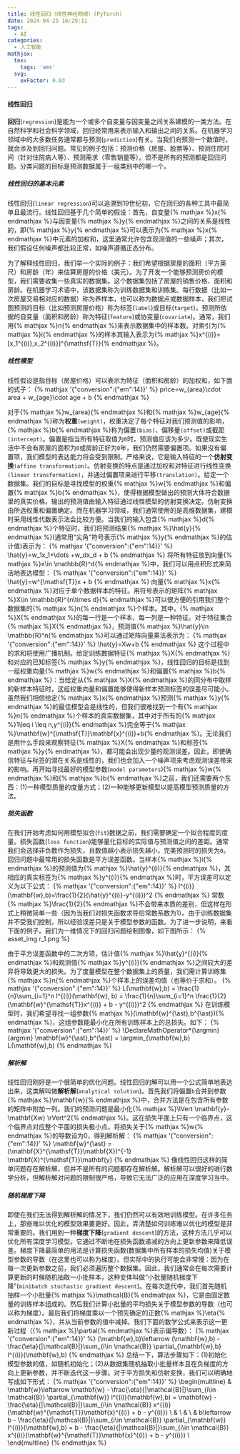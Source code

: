 ```yaml
---
title: 线性回归（线性神经网络）(PyTorch)
date: 2024-04-25 16:29:11
tags:
  - AI
categories:
  - 人工智能
mathjax:
  tex:
    tags: 'ams'
  svg:
    exFactor: 0.03
---
```


#### 线性回归

**回归**(`regression`)是能为一个或多个自变量与因变量之间关系建模的一类方法。在自然科学和社会科学领域，回归经常用来表示输入和输出之间的关系。在机器学习领域中的大多数任务通常都与预测(`prediction`)有关。当我们向预测一个数值时，就会涉及到回归问题。常见的例子包括：预测价格（房屋、股票等）、预测住院时间（针对住院病人等）、预测需求（零售销量等）。但不是所有的预测都是回归问题。分类问题的目标是预测数据属于一组类别中的哪一个。
<!-- more -->
##### 线性回归的基本元素

线性回归(`linear regression`)可以追溯到19世纪初，它在回归的各种工具中最简单且最流行。线性回归基于几个简单的假设：首先，自变量{% mathjax %}x{% endmathjax %}与因变量{% mathjax %}y{% endmathjax %}之间的关系是线性的，即{% mathjax %}y{% endmathjax %}可以表示为{% mathjax %}x{% endmathjax %}中元素的加权和，这里通常允许包含观测值的一些噪声；其次，我们假设任何噪声都比较正常，如噪声遵循正态分布。

为了解释线性回归，我们举一个实际的例子：我们希望根据房屋的面积（平方英尺）和房龄（年）来估算房屋的价格（美元）。为了开发一个能够预测房价的模型，我们需要收集一些真实的数据集。这个数据集包括了房屋的销售价格、面积和房龄。在机器学习术语中，该数据集称为训练数据集和训练集。每行数据（比如一次房屋交易相对应的数据）称为养样本，也可以称为数据点或数据样本，我们把试图预测的目标（比如预测房屋价格）称为标签(`label`)或目标(`target`)。预测所依据的自变量（面积和房龄）称为特征(`feature`)或协变量(`covariate`)。通常，我们用{% mathjax %}n{% endmathjax %}来表示数据集中的样本数。对索引为{% mathjax %}i{% endmathjax %}的样本其输入表示为{% mathjax %}x^{(i)}=[x_1^{(i)},x_2^{(i)}]^{\mathsf{T}}{% endmathjax %}。

##### 线性模型

线性假设是指目标（房屋价格）可以表示为特征（面积和房龄）的加权和，如下面的式子：
{% mathjax '{"conversion":{"em":14}}' %}
price=w_{area}\cdot area + w_{age}\cdot age + b
{% endmathjax %}

对于{% mathjax %}w_{area}{% endmathjax %}和{% mathjax %}w_{age}{% endmathjax %}称为**权重**`(weight)`，权重决定了每个特征对我们预测值的影响，{% mathjax %}b{% endmathjax %}称为偏置`(bias)`、偏移量`(offset)`或截距`(intercept)`。偏置是指当所有特征取值为`0`时，预测值应该为多少。既使现实生活中不会有房屋的面积为`0`或房龄正好为`0`年，我们仍然需要偏置项。如果没有偏置项，我们模型的表达能力将会受到限制。严格来说，它是输入特征的一个**仿射变换**`(affine transformation)`。仿射变换的特点是通过加权和对特征进行线性变换`(linear transformation)`，并通过偏置项来进行平移`(translation)`。给定一个数据集。我们的目标是寻找模型的权重{% mathjax %}w{% endmathjax %}和偏置{% mathjax %}b{% endmathjax %}，使得根据模型做出的预测大体符合数据里的真实价格。输出的预测值由输入特征通过线性模型的仿射变换决定。仿射变换由所选权重和偏置确定。而在机器学习领域，我们通常使用的是高维数据集，建模时采用线性代数表示法会比较方便。当我们的输入包含{% mathjax %}d{% endmathjax %}个特征时，我们将预测结果{% mathjax %}\hat{y}{% endmathjax %}(通常用“尖角”符号表示{% mathjax %}y{% endmathjax %}的估计值)表示为：
{% mathjax '{"conversion":{"em":14}}' %}
\hat{y}=w_1x_1+\dots +w_dx_d + b
{% endmathjax %}
将所有特征放到向量{% mathjax %}x\in \mathbb{R}^d{% endmathjax %}中，我们可以用点积形式来简洁地表达模型：
{% mathjax '{"conversion":{"em":14}}' %}
\hat{y}=w^{\mathsf{T}}x + b
{% endmathjax %}
向量{% mathjax %}x{% endmathjax %}对应于单个数据样本的特征。用符号表示的矩阵{% mathjax %}X\in \mathbb{R}^{n\times d}{% endmathjax %}可以很方便的引用我们整个数据集的{% mathjax %}n{% endmathjax %}个样本。其中，{% mathjax %}X{% endmathjax %}的每一行是一个样本，每一列是一种特征。对于特征集合{% mathjax %}X{% endmathjax %}，预测值{% mathjax %}\hat{y}\in \mathbb{R}^n{% endmathjax %}可以通过矩阵向量乘法表示为：
{% mathjax '{"conversion":{"em":14}}' %}
\hat{y}=Xw+b
{% endmathjax %}
这个过程中的求和将使用广播机制。给定训练数据特征{% mathjax %}X{% endmathjax %}和对应的已知标签{% mathjax %}y{% endmathjax %}，线性回归的目标是找到一组权重向量{% mathjax %}w{% endmathjax %}和偏置{% mathjax %}b{% endmathjax %}：当给定从{% mathjax %}X{% endmathjax %}的同分布中取样的新样本特征时，这组权重向量和偏置能够使得新样本预测标签的误差尽可能小。虽然我们相信给定{% mathjax %}x{% endmathjax %}预测{% mathjax %}y{% endmathjax %}的最佳模型会是线性的，但我们很难找到一个有{% mathjax %}n{% endmathjax %}个样本的真实数据集，其中对于所有的{% mathjax %}1\leq i \leq n,y^{(i)}{% endmathjax %}完全等于{% mathjax %}\mathbf{w}^{\mathsf{T}}\mathbf{x}^{(i)}+b{% endmathjax %}。无论我们是用什么手段来观察特征{% mathjax %}X{% endmathjax %}和标签{% mathjax %}y{% endmathjax %}，都可能会出现少量的观测误差。因此，即使确信特征与标签的潜在关系是线性的，我们也会加入一个噪声项来考虑观测误差带来的影响。再开始寻找最好的模型参数(`model parameters`){% mathjax %}w{% endmathjax %}和{% mathjax %}b{% endmathjax %}之前，我们还需要两个东西：(1)一种模型质量的度量方式；(2)一种能够更新模型以提高模型预测质量的方法。
##### 损失函数

在我们开始考虑如何用模型拟合(`fit`)数据之前，我们需要确定一个拟合程度的度量。损失函数(`loss function`)能够量化目标的实际值与预测值之间的差距。通常我们会选择非负数作为损失，且数值越小表示损失越小，完美预测时的损失为`0`。回归问题中最常用的损失函数是平方误差函数。当样本{% mathjax %}i{% endmathjax %}的预测值为{% mathjax %}\hat{y}^{(i)}{% endmathjax %}，其相应的真实标签为{% mathjax %}y^{(i)}{% endmathjax %}时，平方误差可以定义为以下公式：
{% mathjax '{"conversion":{"em":14}}' %}
l^{(i)}(\mathbf{w},b)=\frac{1}{2}(\hat{y}^{(i)}-y^{(i)})^2
{% endmathjax %}
常数{% mathjax %}\frac{1}{2}{% endmathjax %}不会带来本质的差别，但这样在形式上稍微简单一些（因为当我们对损失函数求导后常数系数为1）。由于训练数据集并不受我们控制，所以经验误差只是关于模型参数的函数。为了进一步说明，来看下面的例子。我们为一维情况下的回归问题绘制图像，如下图所示：
{% asset_img r_1.png %}

由于平方误差函数中的二次方项，估计值{% mathjax %}\hat{y}^{(i)}{% endmathjax %}和观测值{% mathjax %}y^{(i)}{% endmathjax %}之间较大的差异将导致更大的损失。为了度量模型在整个数据集上的质量，我们需计算训练集{% mathjax %}n{% endmathjax %}个样本上的误差均值（也等价于求和）。
{% mathjax '{"conversion":{"em":14}}' %}
L(\mathbf{w},b) = \frac{1}{n}\sum_{i=1}^n l^{(i)}(\mathbf{w}, b) = \frac{1}{n}\sum_{i=1}^n \frac{1}{2}(\mathbf{w}^{\mathsf{T}}x^{(i)} + b - y^{(i)})^2
{% endmathjax %}
在训练模型时，我们希望寻找一组参数{% mathjax %}(\mathbf{w}^{\ast},b^{\ast}){% endmathjax %}，这组参数能最小化在所有训练样本上的总损失。如下：
{% mathjax '{"conversion":{"em":14}}' %}
\DeclareMathOperator*{\argmin}{argmin}
\mathbf{w}^{\ast},b^{\ast} = \argmin_{\mathbf{w},b} L(\mathbf{w},b)
{% endmathjax %}
##### 解析解

线性回归刚好是一个很简单的优化问题。线性回归的解可以用一个公式简单地表达出来，这类解叫做**解析解**(`analytical solution`)。首先我们将偏置`b`合并到参数{% mathjax %}\mathbf{w}{% endmathjax %}中，合并方法是在包含所有参数的矩阵中附加一列。我们的预测问题是最小化{% mathjax %}\lVert \mathbf{y}-\mathbf{Xw} \rVert^2{% endmathjax %}。这在损失平面上只有一个临界点，这个临界点对应整个平面的损失极小点。将损失关于{% mathjax %}w{% endmathjax %}的导数设为0，得到解析解：
{% mathjax '{"conversion":{"em":14}}' %}
\mathbf{w}^{\ast} = (\mathbf{X}^{\mathsf{T}}\mathbf{X})^{-1} \mathbf{X}^{\mathsf{T}}\mathbf{y}
{% endmathjax %}
像线性回归这样的简单问题存在解析解，但并不是所有的问题都存在解析解。解析解可以很好的进行数学分析，但解析解对问题的限制很严格，导致它无法广泛的应用在深度学习当中。
##### 随机梯度下降

即使在我们无法得到解析解的情况下，我们仍然可以有效地训练模型。在许多任务上，那些难以优化的模型效果要更好。因此，弄清楚如何训练难以优化的模型是非常重要的。我们用到一种**梯度下降**(`gradient descent`)的方法，这种方法几乎可以优化所有深度学习模型。它通过不断地在损失函数递减的方向上更新参数来降低误差。梯度下降最简单的用法是计算损失函数(数据集中所有样本的损失均值)关于模型参数的导数（在这里也可以称为梯度）。但实际中的执行可能会非常慢：因为在每一次更新参数之前，我们必须遍历整个数据集。因此，我们通常会在每次需要计算更新的时候随机抽取一小批样本，这种变体叫做“小批量随机梯度下降”(`minibatch stochastic gradient descent`)。在每次迭代中，我们首先随机抽样一个小批量{% mathjax %}\mathcal{B}{% endmathjax %}，它是由固定数量的训练样本组成的。然后我们计算小批量的平均损失关于模型参数的导数（也可以称为梯度）。最后我们将梯度乘以一个预先确定的正数{% mathjax %}\eta{% endmathjax %}，并从当前参数的值中减掉。我们下面的数学公式来表示这一更新过程（{% mathjax %}\partial{% endmathjax %}表示偏导数）：
{% mathjax '{"conversion":{"em":14}}' %}
(\mathbf{w},b)\leftarrow (\mathbf{w},b) - \frac{\eta}{|\mathcal{B}|}\sum_{i\in \mathcal{B}} \partial_{\mathbf{w},b} l^{(i)}(\mathbf{w},b)
{% endmathjax %}
总结一下，算法步骤如下：(1)初始化模型参数的值，如随机初始化；(2)从数据集随机抽取小批量样本且在负梯度的方向上更新参数，并不断迭代这一步骤。对于平方损失和仿射变换，我们可以明确地写成如下形式：
{% mathjax '{"conversion":{"em":14}}' %}
\begin{multline} 
& \mathbf{w}\leftarrow \mathbf{w} - \frac{\eta}{|\mathcal{B}|}\sum_{i\in \mathcal{B}} \partial_{\mathbf{w}} l^{(i)}(\mathbf{w},b) = \mathbf{w} - \frac{\eta}{|\mathcal{B}|}\sum_{i\in \mathcal{B}} x^{(i)}(\mathbf{w}^{\mathsf{T}}\mathbf{x}^{(i)} + b - y^{(i)}) \\
& \\
& \\
& b\leftarrow b - \frac{\eta}{|\mathcal{B}|}\sum_{i\in \mathcal{B}} \partial_{\mathbf{w}} l^{(i)}(\mathbf{w},b) = b - \frac{\eta}{|\mathcal{B}|}\sum_{i\in \mathcal{B}} x^{(i)}(\mathbf{w}^{\mathsf{T}}\mathbf{x}^{(i)} + b - y^{(i)}) \\
\end{multline}
{% endmathjax %}